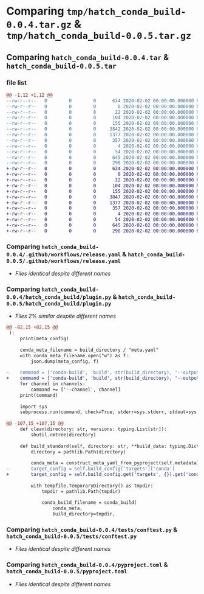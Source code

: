 # Comparing `tmp/hatch_conda_build-0.0.4.tar.gz` & `tmp/hatch_conda_build-0.0.5.tar.gz`

## Comparing `hatch_conda_build-0.0.4.tar` & `hatch_conda_build-0.0.5.tar`

### file list

```diff
@@ -1,12 +1,12 @@
--rw-r--r--   0        0        0      634 2020-02-02 00:00:00.000000 hatch_conda_build-0.0.4/.github/workflows/release.yaml
--rw-r--r--   0        0        0        0 2020-02-02 00:00:00.000000 hatch_conda_build-0.0.4/hatch_conda_build/__init__.py
--rw-r--r--   0        0        0       22 2020-02-02 00:00:00.000000 hatch_conda_build-0.0.4/hatch_conda_build/__version__.py
--rw-r--r--   0        0        0      104 2020-02-02 00:00:00.000000 hatch_conda_build-0.0.4/hatch_conda_build/config.py
--rw-r--r--   0        0        0      155 2020-02-02 00:00:00.000000 hatch_conda_build-0.0.4/hatch_conda_build/hooks.py
--rw-r--r--   0        0        0     3842 2020-02-02 00:00:00.000000 hatch_conda_build-0.0.4/hatch_conda_build/plugin.py
--rw-r--r--   0        0        0     1377 2020-02-02 00:00:00.000000 hatch_conda_build-0.0.4/tests/conftest.py
--rw-r--r--   0        0        0      357 2020-02-02 00:00:00.000000 hatch_conda_build-0.0.4/tests/test_hatch.py
--rw-r--r--   0        0        0        4 2020-02-02 00:00:00.000000 hatch_conda_build-0.0.4/.gitignore
--rw-r--r--   0        0        0       54 2020-02-02 00:00:00.000000 hatch_conda_build-0.0.4/README.md
--rw-r--r--   0        0        0      645 2020-02-02 00:00:00.000000 hatch_conda_build-0.0.4/pyproject.toml
--rw-r--r--   0        0        0      298 2020-02-02 00:00:00.000000 hatch_conda_build-0.0.4/PKG-INFO
+-rw-r--r--   0        0        0      634 2020-02-02 00:00:00.000000 hatch_conda_build-0.0.5/.github/workflows/release.yaml
+-rw-r--r--   0        0        0        0 2020-02-02 00:00:00.000000 hatch_conda_build-0.0.5/hatch_conda_build/__init__.py
+-rw-r--r--   0        0        0       22 2020-02-02 00:00:00.000000 hatch_conda_build-0.0.5/hatch_conda_build/__version__.py
+-rw-r--r--   0        0        0      104 2020-02-02 00:00:00.000000 hatch_conda_build-0.0.5/hatch_conda_build/config.py
+-rw-r--r--   0        0        0      155 2020-02-02 00:00:00.000000 hatch_conda_build-0.0.5/hatch_conda_build/hooks.py
+-rw-r--r--   0        0        0     3847 2020-02-02 00:00:00.000000 hatch_conda_build-0.0.5/hatch_conda_build/plugin.py
+-rw-r--r--   0        0        0     1377 2020-02-02 00:00:00.000000 hatch_conda_build-0.0.5/tests/conftest.py
+-rw-r--r--   0        0        0      357 2020-02-02 00:00:00.000000 hatch_conda_build-0.0.5/tests/test_hatch.py
+-rw-r--r--   0        0        0        4 2020-02-02 00:00:00.000000 hatch_conda_build-0.0.5/.gitignore
+-rw-r--r--   0        0        0       54 2020-02-02 00:00:00.000000 hatch_conda_build-0.0.5/README.md
+-rw-r--r--   0        0        0      645 2020-02-02 00:00:00.000000 hatch_conda_build-0.0.5/pyproject.toml
+-rw-r--r--   0        0        0      298 2020-02-02 00:00:00.000000 hatch_conda_build-0.0.5/PKG-INFO
```

### Comparing `hatch_conda_build-0.0.4/.github/workflows/release.yaml` & `hatch_conda_build-0.0.5/.github/workflows/release.yaml`

 * *Files identical despite different names*

### Comparing `hatch_conda_build-0.0.4/hatch_conda_build/plugin.py` & `hatch_conda_build-0.0.5/hatch_conda_build/plugin.py`

 * *Files 2% similar despite different names*

```diff
@@ -82,15 +82,15 @@
 ):
     print(meta_config)
 
     conda_meta_filename = build_directory / "meta.yaml"
     with conda_meta_filename.open("w") as f:
         json.dump(meta_config, f)
 
-    command = ['conda-build', 'build', str(build_directory), '--output-folder', str(output_directory), '--override-channels', '--numpy', default_numpy_version, '--debug']
+    command = ['conda-build', 'build', str(build_directory), '--output-folder', str(output_directory), '--override-channels', '--numpy', default_numpy_version]
     for channel in channels:
         command += ['--channel', channel]
     print(command)
 
     import sys
     subprocess.run(command, check=True, stderr=sys.stderr, stdout=sys.stdout)
 
@@ -107,15 +107,15 @@
     def clean(directory: str, versions: typing.List[str]):
         shutil.rmtree(directory)
 
     def build_standard(self, directory: str, **build_data: typing.Dict) -> str:
         directory = pathlib.Path(directory)
 
         conda_meta = construct_meta_yaml_from_pyproject(self.metadata)
-        target_config = self.build_config['targets']['conda']
+        target_config = self.build_config.get('targets', {}).get('conda', {})
 
         with tempfile.TemporaryDirectory() as tmpdir:
             tmpdir = pathlib.Path(tmpdir)
 
             conda_build_filename = conda_build(
                 conda_meta,
                 build_directory=tmpdir,
```

### Comparing `hatch_conda_build-0.0.4/tests/conftest.py` & `hatch_conda_build-0.0.5/tests/conftest.py`

 * *Files identical despite different names*

### Comparing `hatch_conda_build-0.0.4/pyproject.toml` & `hatch_conda_build-0.0.5/pyproject.toml`

 * *Files identical despite different names*

